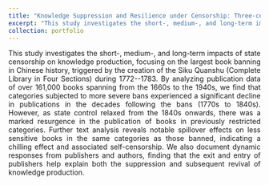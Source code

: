```yaml
---
title: "Knowledge Suppression and Resilience under Censorship: Three-century Book Publications in China"
excerpt: "This study investigates the short-, medium-, and long-term impacts of state censorship on knowledge production, focusing on the largest book banning in Chinese history, triggered by the creation of the Siku Quanshu (Complete Library in Four Sections) during 1772--1783. By analyzing publication data of over 161,000 books spanning from the 1660s to the 1940s, we find that categories subjected to more severe bans experienced a significant decline in publications in the decades following the bans (1770s to 1840s). However, as state control relaxed from the 1840s onwards, there was a marked resurgence in the publication of books in previously restricted categories. Further text analysis reveals notable spillover effects on less sensitive books in the same categories as those banned, indicating a chilling effect and associated self-censorship. We also document dynamic responses from publishers and authors, finding that the exit and entry of publishers help explain both the suppression and subsequent revival of knowledge production."
collection: portfolio
---
```


<div style="text-align: justify;">
This study investigates the short-, medium-, and long-term impacts of state censorship on knowledge production, focusing on the largest book banning in Chinese history, triggered by the creation of the Siku Quanshu (Complete Library in Four Sections) during 1772--1783. By analyzing publication data of over 161,000 books spanning from the 1660s to the 1940s, we find that categories subjected to more severe bans experienced a significant decline in publications in the decades following the bans (1770s to 1840s). However, as state control relaxed from the 1840s onwards, there was a marked resurgence in the publication of books in previously restricted categories. Further text analysis reveals notable spillover effects on less sensitive books in the same categories as those banned, indicating a chilling effect and associated self-censorship. We also document dynamic responses from publishers and authors, finding that the exit and entry of publishers help explain both the suppression and subsequent revival of knowledge production.
</div>
